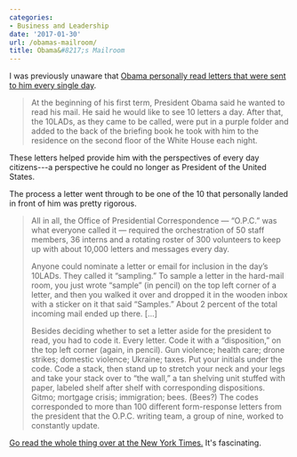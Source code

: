 ```yaml
---
categories:
- Business and Leadership
date: '2017-01-30'
url: /obamas-mailroom/
title: Obama&#8217;s Mailroom
---
```


I was previously unaware that [Obama personally read letters that were sent to him every single day](https://www.nytimes.com/2017/01/17/magazine/what-americans-wrote-to-obama.html).

> At the beginning of his first term, President Obama said he wanted to read his mail. He said he would like to see 10 letters a day. After that, the 10LADs, as they came to be called, were put in a purple folder and added to the back of the briefing book he took with him to the residence on the second floor of the White House each night.

These letters helped provide him with the perspectives of every day citizens---a perspective he could no longer as President of the United States.

The process a letter went through to be one of the 10 that personally landed in front of him was pretty rigorous.

> All in all, the Office of Presidential Correspondence — “O.P.C.” was what everyone called it — required the orchestration of 50 staff members, 36 interns and a rotating roster of 300 volunteers to keep up with about 10,000 letters and messages every day.
>
> Anyone could nominate a letter or email for inclusion in the day’s 10LADs. They called it “sampling.” To sample a letter in the hard-mail room, you just wrote “sample” (in pencil) on the top left corner of a letter, and then you walked it over and dropped it in the wooden inbox with a sticker on it that said “Samples.” About 2 percent of the total incoming mail ended up there. [...]
>
> Besides deciding whether to set a letter aside for the president to read, you had to code it. Every letter. Code it with a “disposition,” on the top left corner (again, in pencil). Gun violence; health care; drone strikes; domestic violence; Ukraine; taxes. Put your initials under the code. Code a stack, then stand up to stretch your neck and your legs and take your stack over to “the wall,” a tan shelving unit stuffed with paper, labeled shelf after shelf with corresponding dispositions. Gitmo; mortgage crisis; immigration; bees. (Bees?) The codes corresponded to more than 100 different form-response letters from the president that the O.P.C. writing team, a group of nine, worked to constantly update.

[Go read the whole thing over at the New York Times.](https://www.nytimes.com/2017/01/17/magazine/what-americans-wrote-to-obama.html?nytmobile=0&_r=0) It's fascinating.